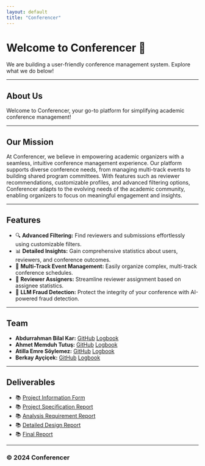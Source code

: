 ```yaml
---
layout: default
title: "Conferencer"
---
```

# Welcome to Conferencer 🚀
We are building a user-friendly conference management system. Explore what we do below!

---

## About Us
Welcome to Conferencer, your go-to platform for simplifying academic conference management! 

---

## Our Mission
At Conferencer, we believe in empowering academic organizers with a seamless, intuitive conference management experience. Our platform supports diverse conference needs, from managing multi-track events to building shared program committees. With features such as reviewer recommendations, customizable profiles, and advanced filtering options, Conferencer adapts to the evolving needs of the academic community, enabling organizers to focus on meaningful engagement and insights.

---

## Features
- 🔍 **Advanced Filtering:** Find reviewers and submissions effortlessly using customizable filters.
- 📊 **Detailed Insights:** Gain comprehensive statistics about users, reviewers, and conference outcomes.
- 📅 **Multi-Track Event Management:** Easily organize complex, multi-track conference schedules.
- 💼 **Reviewer Assigners:** Streamline reviewer assignment based on assignee statistics.
- 🤖 **LLM Fraud Detection:** Protect the integrity of your conference with AI-powered fraud detection.

---

## Team
- **Abdurrahman Bilal Kar:** [GitHub](https://github.com/abilalkar) [Logbook](https://docs.google.com/document/d/1tvbA_a8OFBS25H6mmW2rgRJPnKD4thqJQN4Bayte7iM/edit?usp=sharing)
- **Ahmet Memduh Tutuş:** [GitHub](https://github.com/memduhtutus) [Logbook](https://docs.google.com/document/d/1RLuLGbGP9tq8x2x4JN0-rEbsMUVBQWjykxkwLvANRtM/edit?usp=sharing)
- **Atilla Emre Söylemez:** [GitHub](https://github.com/At1llaes22) [Logbook](https://docs.google.com/document/d/1bNkmu5djHaaG9sipRPZrShTFjT25p-enPCtM-9O3fy4/edit?usp=sharing)
- **Berkay Ayçiçek:** [GitHub](https://github.com/brkye) [Logbook](https://docs.google.com/document/d/1PBVK1BPU3sIirE2HYDI7CidOOuJ1UpTuBsUUFxfyN68/edit?usp=sharing)

---
    
## Deliverables
- 📚 [Project Information Form](assets/Paper-Citadel_Project_Information_Form.docx)
- 📚 [Project Specification Report](assets/T2409-Project_Specification_Document.pdf)
- 📚 [Analysis Requirement Report](assets/T2409-Analysis_Requirement_Report.pdf)
- 📚 [Detailed Design Report](assets/T2409-Detailed_Design_Report.pdf)
- 📚 [Final Report](assets/T2409-Final_Report.pdf)

---

### © 2024 Conferencer
